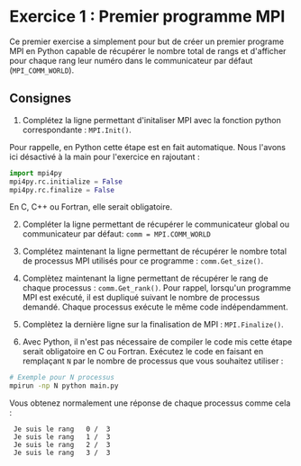 # Exercice 1 : Premier programme MPI

Ce premier exercise a simplement pour but de créer un premier programe MPI en Python
capable de récupérer le nombre total de rangs et d'afficher pour chaque rang leur numéro dans le communicateur par défaut (`MPI_COMM_WORLD`).

## Consignes

1. Complétez la ligne permettant d'initaliser MPI avec la fonction python correspondante : `MPI.Init()`. 

Pour rappelle, en Python cette étape est en fait automatique. Nous l'avons ici désactivé à la main pour l'exercice en rajoutant :

```python
import mpi4py
mpi4py.rc.initialize = False  
mpi4py.rc.finalize = False
```

En C, C++ ou Fortran, elle serait obligatoire.

2. Compléter la ligne permettant de récupérer le communicateur global ou communicateur par défaut: `comm = MPI.COMM_WORLD`

2. Complétez maintenant la ligne permettant de récupérer le nombre total de processus MPI utilisés pour ce programme : `comm.Get_size()`.

3. Complètez maintenant la ligne permettant de récupérer le rang de chaque processus : `comm.Get_rank()`.
   Pour rappel, lorsqu'un programme MPI est exécuté, il est dupliqué suivant le nombre de processus demandé.
   Chaque processus exécute le même code indépendamment.

4. Complètez la dernière ligne sur la finalisation de MPI : `MPI.Finalize()`.


5. Avec Python, il n'est pas nécessaire de compiler le code mis cette étape serait obligatoire en C ou Fortran. Exécutez le code en faisant en remplaçant `N` par le nombre de processus que vous souhaitez utiliser :

```bash
# Exemple pour N processus
mpirun -np N python main.py
```

Vous obtenez normalement une réponse de chaque processus comme cela :

```
 Je suis le rang   0 /  3
 Je suis le rang   1 /  3
 Je suis le rang   2 /  3
 Je suis le rang   3 /  3

```

